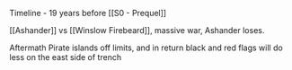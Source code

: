 Timeline - 19 years before [[S0 - Prequel]]

[[Ashander]] vs [[Winslow Firebeard]], massive war, Ashander loses.  

Aftermath
Pirate islands off limits, and in return black and red flags will do less on the east side of trench